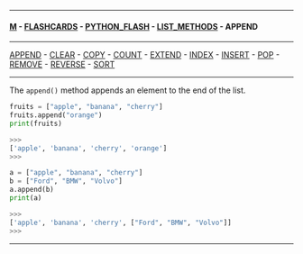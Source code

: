 
---

#### [M](https://github.com/ttltrk/TTT/blob/master/menu.md) - [FLASHCARDS](https://github.com/ttltrk/TTT/tree/master/FLASHCARDS/FLASHCARDS.md) - [PYTHON_FLASH](https://github.com/ttltrk/TTT/tree/master/FLASHCARDS/PYTHON_FLASH/PYTHON_FLASH.md) - [LIST_METHODS](https://github.com/ttltrk/TTT/tree/master/FLASHCARDS/PYTHON_FLASH/LIST_METHODS/LIST_METHODS.md) - APPEND

---

[APPEND](https://github.com/ttltrk/TTT/tree/master/FLASHCARDS/PYTHON_FLASH/LIST_METHODS/APPEND.md) -
[CLEAR](https://github.com/ttltrk/TTT/tree/master/FLASHCARDS/PYTHON_FLASH/LIST_METHODS/CLEAR.md) -
[COPY](https://github.com/ttltrk/TTT/tree/master/FLASHCARDS/PYTHON_FLASH/LIST_METHODS/COPY.md) -
[COUNT](https://github.com/ttltrk/TTT/tree/master/FLASHCARDS/PYTHON_FLASH/LIST_METHODS/COUNT.md) -
[EXTEND](https://github.com/ttltrk/TTT/tree/master/FLASHCARDS/PYTHON_FLASH/LIST_METHODS/EXTEND.md) -
[INDEX](https://github.com/ttltrk/TTT/tree/master/FLASHCARDS/PYTHON_FLASH/LIST_METHODS/INDEX.md) -
[INSERT](https://github.com/ttltrk/TTT/tree/master/FLASHCARDS/PYTHON_FLASH/LIST_METHODS/INSERT.md) -
[POP](https://github.com/ttltrk/TTT/tree/master/FLASHCARDS/PYTHON_FLASH/LIST_METHODS/POP.md) -
[REMOVE](https://github.com/ttltrk/TTT/tree/master/FLASHCARDS/PYTHON_FLASH/LIST_METHODS/REMOVE.md) -
[REVERSE](https://github.com/ttltrk/TTT/tree/master/FLASHCARDS/PYTHON_FLASH/LIST_METHODS/REVERSE.md) -
[SORT](https://github.com/ttltrk/TTT/tree/master/FLASHCARDS/PYTHON_FLASH/LIST_METHODS/SORT.md)

---

The ```append()``` method appends an element to the end of the list.

```py
fruits = ["apple", "banana", "cherry"]
fruits.append("orange")
print(fruits)

>>>
['apple', 'banana', 'cherry', 'orange']
>>>
```

```py
a = ["apple", "banana", "cherry"]
b = ["Ford", "BMW", "Volvo"]
a.append(b)
print(a)

>>>
['apple', 'banana', 'cherry', ["Ford", "BMW", "Volvo"]]
>>>
```

---
